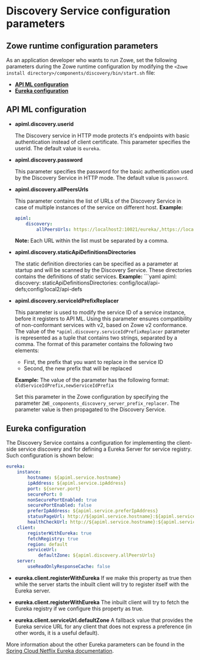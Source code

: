 # Discovery Service configuration parameters

## Zowe runtime configuration parameters

As an application developer who wants to run Zowe, set the following parameters during the Zowe runtime configuration by modifying the `<Zowe install directory>/components/discovery/bin/start.sh` file:

* **[API ML configuration](#api-ml-configuration)**
* **[Eureka configuration](#eureka-configuration)**

## API ML configuration

* **apiml.discovery.userid**

    The Discovery service in HTTP mode protects it's endpoints with basic authentication instead of client certificate. This parameter  specifies the userid. The default value is `eureka`. 

* **apiml.discovery.password**

    This parameter specifies the password for the basic authentication used by the Discovery Service in HTTP mode. The default value is `password`.
    
* **apiml.discovery.allPeersUrls**

    This parameter contains the list of URLs of the Discovery Service in case of multiple instances of the service on different host. 
    **Example:** 
    ```yaml
    apiml:
        discovery:
            allPeersUrls: https://localhost2:10021/eureka/,https://localhost3:10031/eureka/
    ```
    **Note:** Each URL within the list must be separated by a comma.
    
* **apiml.discovery.staticApiDefinitionsDirectories**

    The static definition directories can be specified as a parameter at startup and will be scanned by the Discovery Service. These directories contains the definitions of static services.
     **Example:** 
        ```yaml
        apiml:
            discovery:
                staticApiDefinitionsDirectories: config/local/api-defs;config/local2/api-defs

* **apiml.discovery.serviceIdPrefixReplacer**
    
    This parameter is used to modify the service ID of a service instance, before it registers to API ML.
    Using this parameter ensures compatibility of non-conformant services with v2, based on Zowe v2 conformance.
    The value of the `*apiml.discovery.serviceIdPrefixReplacer` parameter is represented as a tuple that contains two strings, separated by a comma. The format of this parameter contains the following two elements:
    * First, the prefix that you want to replace in the service ID
    * Second, the new prefix that will be replaced
    
  **Example:**
    The value of the parameter has the following format: `oldServiceIdPrefix,newServiceIdPrefix`

    Set this parameter in the Zowe configuration by specifying the parameter `ZWE_components_discovery_server_prefix_replacer`.
    The parameter value is then propagated to the Discovery Service. 

    
    

## Eureka configuration

The Discovery Service contains a configuration for implementing the client-side service discovery and for defining a Eureka Server for service registry. Such configuration is shown below:

```yaml
eureka:
    instance:
        hostname: ${apiml.service.hostname}
        ipAddress: ${apiml.service.ipAddress}
        port: ${server.port}
        securePort: 0
        nonSecurePortEnabled: true
        securePortEnabled: false
        preferIpAddress: ${apiml.service.preferIpAddress}
        statusPageUrl: http://${apiml.service.hostname}:${apiml.service.port}/application/info
        healthCheckUrl: http://${apiml.service.hostname}:${apiml.service.port}/application/health
    client:
        registerWithEureka: true
        fetchRegistry: true
        region: default
        serviceUrl:
            defaultZone: ${apiml.discovery.allPeersUrls}
    server:
        useReadOnlyResponseCache: false
```

* **eureka.client.registerWithEureka**
    If we make this property as true then while the server starts the inbuilt client will try to register itself with the Eureka server.

* **eureka.client.registerWithEureka**
    The inbuilt client will try to fetch the Eureka registry if we configure this property as true.

* **eureka.client.serviceUrl.defaultZone**
    A fallback value that provides the Eureka service URL for any client that does not express a preference (in other words, it is a useful default).

More information about the other Eureka parameters can be found in the [Spring Cloud Netflix Eureka documentation](https://cloud.spring.io/spring-cloud-netflix/multi/multi__service_discovery_eureka_clients.html).
